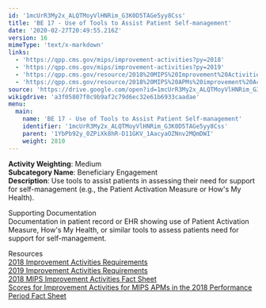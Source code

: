 ```yaml
---
id: '1mcUrR3My2x_ALQTMoyVlHNRim_G3K0D5TAGe5yy8Css'
title: 'BE 17 - Use of Tools to Assist Patient Self-management'
date: '2020-02-27T20:49:55.216Z'
version: 16
mimeType: 'text/x-markdown'
links:
  - 'https://qpp.cms.gov/mips/improvement-activities?py=2018'
  - 'https://qpp.cms.gov/mips/improvement-activities?py=2019'
  - 'https://qpp.cms.gov/resource/2018%20MIPS%20Improvement%20Activities%20Fact%20Sheet'
  - 'https://qpp.cms.gov/resource/2018%20MIPS%20APMs%20improvement%20Activities%20scores%20fact%20sheet'
source: 'https://drive.google.com/open?id=1mcUrR3My2x_ALQTMoyVlHNRim_G3K0D5TAGe5yy8Css'
wikigdrive: 'a3f05807f0c9b9af2c79d6ec32e61b6933caadae'
menu:
  main:
    name: 'BE 17 - Use of Tools to Assist Patient Self-management'
    identifier: '1mcUrR3My2x_ALQTMoyVlHNRim_G3K0D5TAGe5yy8Css'
    parent: '1YbPb92y_0ZPiXk8hR-D11GKV_1AacyaOZNnv2MQmDWI'
    weight: 2810
---
```





**Activity Weighting**: Medium  
**Subcategory Name**: Beneficiary Engagement  
**Description**: Use tools to assist patients in assessing their need for support for self-management (e.g., the Patient Activation Measure or How's My Health).




Supporting Documentation  
Documentation in patient record or EHR showing use of Patient Activation Measure, How's My Health, or similar tools to assess patients need for support for self-management.




Resources  
[2018 Improvement Activities Requirements](https://qpp.cms.gov/mips/improvement-activities?py=2018)  
[2019 Improvement Activities Requirements](https://qpp.cms.gov/mips/improvement-activities?py=2019)  
[2018 MIPS Improvement Activities Fact Sheet](https://qpp.cms.gov/resource/2018%20MIPS%20Improvement%20Activities%20Fact%20Sheet)  
[Scores for Improvement Activities for MIPS APMs in the 2018 Performance Period Fact Sheet](https://qpp.cms.gov/resource/2018%20MIPS%20APMs%20improvement%20Activities%20scores%20fact%20sheet)
